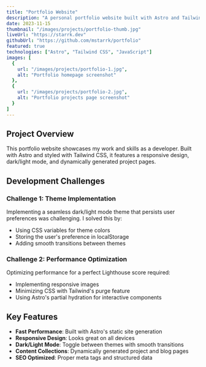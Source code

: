 ```yaml
---
title: "Portfolio Website"
description: "A personal portfolio website built with Astro and Tailwind CSS."
date: 2023-11-15
thumbnail: "/images/projects/portfolio-thumb.jpg"
liveUrl: "https://starrk.dev"
githubUrl: "https://github.com/mstarrk/portfolio"
featured: true
technologies: ["Astro", "Tailwind CSS", "JavaScript"]
images: [
  {
    url: "/images/projects/portfolio-1.jpg",
    alt: "Portfolio homepage screenshot"
  },
  {
    url: "/images/projects/portfolio-2.jpg",
    alt: "Portfolio projects page screenshot"
  }
]
---
```


## Project Overview

This portfolio website showcases my work and skills as a developer. Built with Astro and styled with Tailwind CSS, it features a responsive design, dark/light mode, and dynamically generated project pages.

## Development Challenges

### Challenge 1: Theme Implementation

Implementing a seamless dark/light mode theme that persists user preferences was challenging. I solved this by:

- Using CSS variables for theme colors
- Storing the user's preference in localStorage
- Adding smooth transitions between themes

### Challenge 2: Performance Optimization

Optimizing performance for a perfect Lighthouse score required:

- Implementing responsive images
- Minimizing CSS with Tailwind's purge feature
- Using Astro's partial hydration for interactive components

## Key Features

- **Fast Performance**: Built with Astro's static site generation
- **Responsive Design**: Looks great on all devices
- **Dark/Light Mode**: Toggle between themes with smooth transitions
- **Content Collections**: Dynamically generated project and blog pages
- **SEO Optimized**: Proper meta tags and structured data
